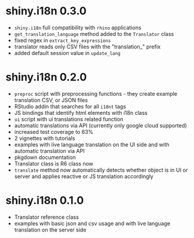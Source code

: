 # shiny.i18n 0.3.0

- `shiny.i18n` full compatibility with `rhino` applications
- `get_translation_language` method added to the `Translator` class
- fixed regex in `extract_key_expressions`
- translator reads only CSV files with the "translation_" prefix
- added default session value in `update_lang`

# shiny.i18n 0.2.0

- `preproc` script with preprocessing functions - they create example translation CSV, or JSON files
- RStudio addin that searches for all `i18nt` tags
- JS bindings that identify html elements with i18n class
- `ui` script with ui translations related function
- automatic translations via API (currently only google cloud supported)
- increased test coverage to 63%
- 2 vignettes with tutorials
- examples with live language translation on the UI side and with automatic translation via API
- pkgdown documentation
- Translator class is R6 class now
- `translate` method now automatically detects whether object is in UI or server and applies reactive or JS translation accordingly

# shiny.i18n 0.1.0

- Translator reference class
- examples with basic json and csv usage and with live language translation on the server side
